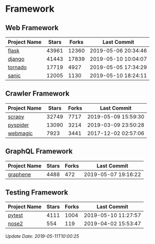 # Framework

## Web Framework

| Project Name | Stars | Forks | Last Commit |
| ------------ | ----- | ----- | ----------- |
| [flask](https://github.com/pallets/flask) | 43961 | 12360 | 2019-05-06 20:34:46 |
| [django](https://github.com/django/django) | 41443 | 17839 | 2019-05-10 10:04:07 |
| [tornado](https://github.com/tornadoweb/tornado) | 17719 | 4927 | 2019-05-05 17:34:29 |
| [sanic](https://github.com/huge-success/sanic) | 12005 | 1130 | 2019-05-10 18:24:11 |

## Crawler Framework

| Project Name | Stars | Forks | Last Commit |
| ------------ | ----- | ----- | ----------- |
| [scrapy](https://github.com/scrapy/scrapy) | 32749 | 7717 | 2019-05-09 15:59:30 |
| [pyspider](https://github.com/binux/pyspider) | 13090 | 3214 | 2019-03-09 23:50:28 |
| [webmagic](https://github.com/code4craft/webmagic) | 7923 | 3441 | 2017-12-02 02:57:06 |

## GraphQL Framework

| Project Name | Stars | Forks | Last Commit |
| ------------ | ----- | ----- | ----------- |
| [graphene](https://github.com/graphql-python/graphene) | 4488 | 472 | 2019-05-07 19:16:22 |

## Testing Framework

| Project Name | Stars | Forks | Last Commit |
| ------------ | ----- | ----- | ----------- |
| [pytest](https://github.com/pytest-dev/pytest) | 4111 | 1004 | 2019-05-10 11:27:57 |
| [nose2](https://github.com/nose-devs/nose2) | 554 | 119 | 2019-04-02 15:53:47 |

*Update Date: 2019-05-11T10:00:25*